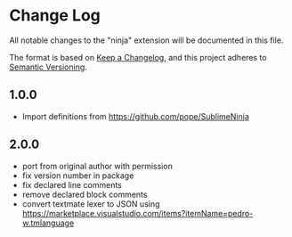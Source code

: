 # Change Log

All notable changes to the "ninja" extension will be documented in this file.

The format is based on [Keep a Changelog](http://keepachangelog.com/), and this project adheres to [Semantic Versioning](http://semver.org/).

## 1.0.0

- Import definitions from https://github.com/pope/SublimeNinja

## 2.0.0

- port from original author with permission
- fix version number in package
- fix declared line comments
- remove declared block comments
- convert textmate lexer to JSON using https://marketplace.visualstudio.com/items?itemName=pedro-w.tmlanguage
